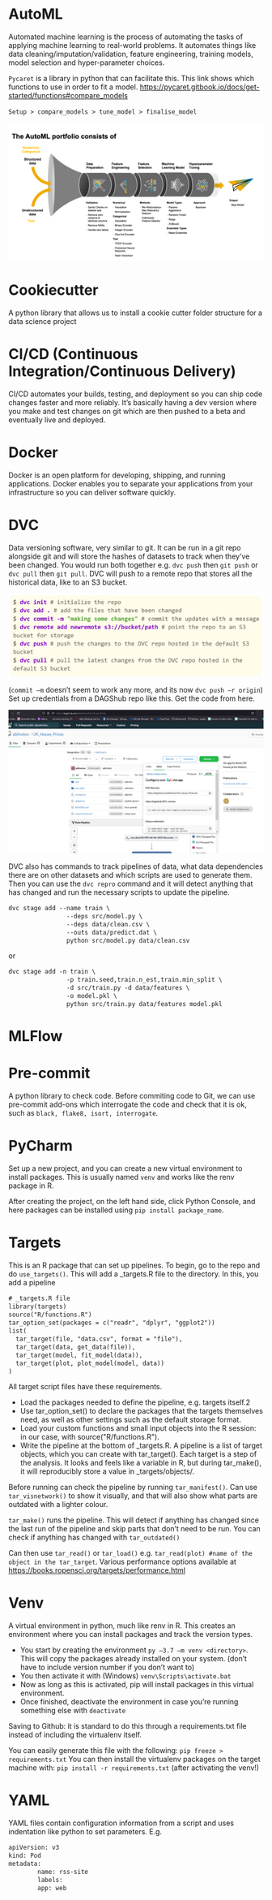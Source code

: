# AutoML

Automated machine learning is the process of automating the tasks of applying machine learning to real-world problems. It automates things like data cleaning/imputation/validation, feature engineering, training models, model selection and hyper-parameter choices.

`Pycaret` is a library in python that can facilitate this. This link shows which functions to use in order to fit a model. https://pycaret.gitbook.io/docs/get-started/functions#compare_models

`Setup > compare_models > tune_model > finalise_model`

![AutoML](img/automl.png "Title")

# Cookiecutter

A python library that allows us to install a cookie cutter folder structure for a data science project

# CI/CD (Continuous Integration/Continuous Delivery)

CI/CD automates your builds, testing, and deployment so you can ship code changes faster and more reliably. It’s basically having a dev version where you make and test changes on git which are then pushed to a beta and eventually live and deployed.

# Docker

Docker is an open platform for developing, shipping, and running applications. Docker enables you to separate your applications from your infrastructure so you can deliver software quickly.

# DVC

Data versioning software, very similar to git. It can be run in a git repo alongside git and will store the hashes of datasets to track when they’ve been changed. You would run both together e.g. `dvc push` then `git push` or `dvc pull` then `git pull`.
DVC will push to a remote repo that stores all the historical data, like to an S3 bucket.

![DVC](img/dvc_code.png)

(`commit –m` doesn’t seem to work any more, and its now `dvc push –r origin`)
Set up credentials from a DAGShub repo like this. Get the code from here.

![Dagshub](img/dagshub.png)

DVC also has commands to track pipelines of data, what data dependencies there are on other datasets and which scripts are used to generate them. Then you can use the `dvc repro` command and it will detect anything that has changed and run the necessary scripts to update the pipeline.

```
dvc stage add --name train \
                --deps src/model.py \
                --deps data/clean.csv \
                --outs data/predict.dat \
                python src/model.py data/clean.csv
```

or

```
dvc stage add -n train \
                -p train.seed,train.n_est,train.min_split \
                -d src/train.py -d data/features \
                -o model.pkl \
                python src/train.py data/features model.pkl
```

# MLFlow

# Pre-commit
A python library to check code. Before commiting code to Git, we can use pre-commit add-ons which interrogate the code and check that it is ok, such as `black, flake8, isort, interrogate`.

# PyCharm
Set up a new project, and you can create a new virtual environment to install packages. This is usually named `venv` and works like the renv package in R.

After creating the project, on the left hand side, click Python Console, and here packages can be installed using `pip install package_name`. 

# Targets
This is an R package that can set up pipelines. To begin, go to the repo and do `use_targets()`.
This will add a _targets.R file to the directory. In this, you add a pipeline

```
# _targets.R file
library(targets)
source("R/functions.R")
tar_option_set(packages = c("readr", "dplyr", "ggplot2"))
list(
  tar_target(file, "data.csv", format = "file"),
  tar_target(data, get_data(file)),
  tar_target(model, fit_model(data)),
  tar_target(plot, plot_model(model, data))
)
```

All target script files have these requirements.
* Load the packages needed to define the pipeline, e.g. targets itself.2
* Use tar_option_set() to declare the packages that the targets themselves need, as well as other settings such as the default storage format.
* Load your custom functions and small input objects into the R session: in our case, with source("R/functions.R").
* Write the pipeline at the bottom of _targets.R. A pipeline is a list of target objects, which you can create with tar_target(). Each target is a step of the analysis. It looks and feels like a variable in R, but during tar_make(), it will reproducibly store a value in _targets/objects/.

Before running can check the pipeline by running `tar_manifest()`. Can use `tar_visnetwork()` to show it visually, and that will also show what parts are outdated with a lighter colour.

`tar_make()` runs the pipeline. This will detect if anything has changed since the last run of the pipeline and skip parts that don’t need to be run. You can check if anything has changed with `tar_outdated()`

Can then use `tar_read()` or `tar_load()` e.g. `tar_read(plot) #name of the object in the tar_target`.
Various performance options available at https://books.ropensci.org/targets/performance.html

# Venv
A virtual environment in python, much like renv in R. This creates an environment where you can install packages and track the version types.

* You start by creating the environment `py –3.7 –m venv <directory>`. This will copy the packages already installed on your system. (don’t have to include version number if you don’t want to)
* You then activate it with (Windows) `venv\Scripts\activate.bat`
* Now as long as this is activated, pip will install packages in this virtual environment.
* Once finished, deactivate the environment in case you’re running something else with `deactivate`

Saving to Github: it is standard to do this through a requirements.txt file instead of including the virtualenv itself.

You can easily generate this file with the following: `pip freeze > requirements.txt` You can then install the virtualenv packages on the target machine with: `pip install -r requirements.txt` (after activating the venv!)

# YAML
YAML files contain configuration information from a script and uses indentation like python to set parameters. E.g.
```
apiVersion: v3
kind: Pod
metadata:
  		name: rss-site
  		labels:
    	app: web
```


